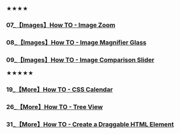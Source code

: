 
★★★★
### 07_[【Images】How TO - Image Zoom](https://www.w3schools.com/howto/howto_js_image_zoom.asp)
### 08_[【Images】How TO - Image Magnifier Glass](https://www.w3schools.com/howto/howto_js_image_magnifier_glass.asp)
### 09_[【Images】How TO - Image Comparison Slider](https://www.w3schools.com/howto/howto_js_image_comparison.asp)

★★★★★
### 19_[【More】How TO - CSS Calendar](https://www.w3schools.com/howto/howto_css_calendar.asp)
### 26_[【More】How TO - Tree View](https://www.w3schools.com/howto/howto_js_treeview.asp)
### 31_[【More】How TO - Create a Draggable HTML Element](https://www.w3schools.com/howto/howto_js_draggable.asp)





